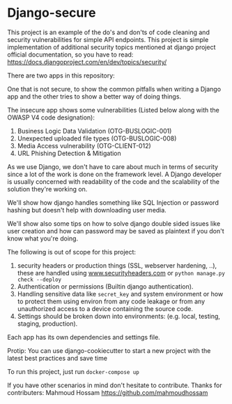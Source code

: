 # Django-secure

This project is an example of the do's and don'ts of code cleaning and security vulnerabilities for simple API endpoints.
This project is simple implementation of additional security topics mentioned at django project official documentation, so you have to read: https://docs.djangoproject.com/en/dev/topics/security/

There are two apps in this repository:

One that is not secure, to show the common pitfalls when writing a Django app and the other tries to show a better way of doing things.
 
The insecure app shows some vulnerabilities (Listed below along with the OWASP V4 code designation):

 1. Business Logic Data Validation (OTG-BUSLOGIC-001)
 2. Unexpected uploaded file types (OTG-BUSLOGIC-008)
 3. Media Access vulnerability (OTG-CLIENT-012)
 4. URL Phishing Detection & Mitigation
 
As we use Django, we don't have to care about much in terms of security since a lot of the work is done on the framework level. A Django developer is usually concerned with readability of the code and the scalability of the solution they're working on.
 
We'll show how django handles something like SQL Injection or password hashing but doesn't help with downloading user media.
 
We'll show also some tips on how to solve django double sided issues like user creation and how can password may be saved as plaintext if you don't know what you're doing.
 
The following is out of scope for this project: 

 1. security headers or production things (SSL, webserver hardening, ..), these are handled using www.securityheaders.com or `python manage.py check --deploy`
 2. Authentication or permissions (Builtin django authentication).
 3. Handling sensitive data like `secret_key` and system environment or how to protect them using environ from any code leakage or from any unauthorized access to a device containing the source code.
 5. Settings should be broken down into environments: (e.g. local, testing, staging, production).

Each app has its own dependencies and settings file.

Protip: You can use django-cookiecutter to start a new project with the latest best practices and save time

To run this project, just run `docker-compose up`

If you have other scenarios in mind don't hesitate to contribute.
Thanks for contributers: Mahmoud Hossam https://github.com/mahmoudhossam 
